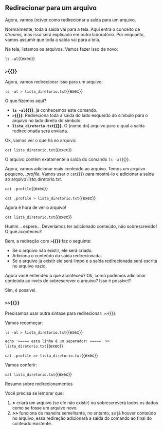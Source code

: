## Redirecionar **para** um arquivo

Agora, vamos (re)ver como redirecionar a saída para um arquivo.

Normalmente, toda a saída vai para a tela. Aqui entra o conceito de _streams_, mas isso será explicado em outro laboratório. Por enquanto, vamos assumir que toda a saída vai para a tela.

Na tela, listamos os arquivos. Vamos fazer isso de novo:

`ls -al`{{exec}}

### `>`{{}}

Agora, vamos redirecionar isso para um arquivo:

`ls -al > lista_diretorio.txt`{{exec}}

O que fizemos aqui?

- **`ls -al`{{}}**. já conhecemos este comando.
- **`>`{{}}**. Redireciona toda a saída do lado esquerdo do símbolo para o arquivo no lado direito do símbolo.
- **`lista_diretorio.txt`{{}}**. O (nome do) arquivo para o qual a saída redirecionada será enviada.

Ok, vamos ver o que há no arquivo:

`cat lista_diretorio.txt`{{exec}}

O arquivo contém exatamente a saída do comando `ls -al`{{}}.

Agora, vamos adicionar mais conteúdo ao arquivo. Temos um arquivo pequeno, _.profile_. Vamos usar o `cat`{{}} para mostrá-lo e adicionar a saída ao arquivo _lista_diretorio.txt_.

`cat .profile`{{exec}}

`cat .profile > lista_diretorio.txt`{{exec}}

Agora é hora de ver o arquivo!

`cat lista_diretorio.txt`{{exec}}

Humm... espere... Deveríamos ter adicionado conteúdo, não sobrescrevido! O que aconteceu?

Bem, a redireção com **`>`{{}}** faz o seguinte:

- Se o arquivo não existir, ele será criado.
- Adiciona o conteúdo da saída redirecionada.
- Se o arquivo já existir ele será limpo e a saída redirecionada será escrita no arquivo vazio.

Agora você entendeu o que aconteceu? Ok, como podemos adicionar conteúdo ao invés de sobrescrever o arquivo? Isso é possível?

Sim, é possível.

### `>>`{{}}

Precisamos usar outra sintaxe para redirecionar: `>>`{{}}.

Vamos recomeçar:

`ls -al > lista_diretorio.txt`{{exec}}

`echo '===== esta linha é um separador! =====' >> lista_diretorio.txt`{{exec}}

`cat .profile >> lista_diretorio.txt`{{exec}}

Vamos conferir:

`cat lista_diretorio.txt`{{exec}}

Resumo sobre redirecionamentos

Você precisa se lembrar que:
1. _**>**_ criará um arquivo (se ele não existir) ou sobrescreverá todos os dados como se fosse um arquivo novo. 
2. _**>>**_ funciona de maneira semelhante, no entanto, se já houver conteúdo no arquivo, essa redireção adicionará a saída do comando ao final do conteúdo existente.